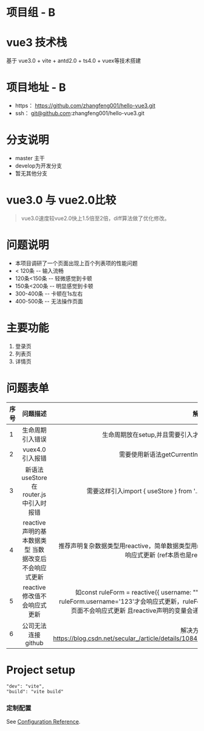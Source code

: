 # 项目组 - B

# vue3 技术栈 
基于 vue3.0 + vite + antd2.0 + ts4.0 + vuex等技术搭建

# 项目地址 - B
- https： https://github.com/zhangfeng001/hello-vue3.git
- ssh：   git@github.com:zhangfeng001/hello-vue3.git

# 分支说明
- master 主干
- develop为开发分支
- 暂无其他分支
  
# vue3.0 与 vue2.0比较
> vue3.0速度较vue2.0快上1.5倍至2倍，diff算法做了优化修改。

# 问题说明
- 本项目调研了一个页面出现上百个列表项的性能问题
- < 120条 -- 输入流畅
- 120条<150条 -- 轻微感觉到卡顿
- 150条<200条 -- 明显感觉到卡顿
- 300-400条 -- 卡顿在1s左右
- 400-500条 -- 无法操作页面

# 主要功能
1. 登录页
2. 列表页
3. 详情页 

# 问题表单
序号|问题描述|解决方案
--|:--:|--:
1|生命周期引入错误|生命周期放在setup,并且需要引入才能使用
2|vuex4.0引入报错|需要使用新语法getCurrentInstance
3|新语法useStore在router.js中引入时报错|需要这样引入import { useStore } from '../store'
4|reactive声明的基本数据类型 当数据改变后不会响应式更新|推荐声明复杂数据类型用reactive，简单数据类型用ref可以响应式更新 (ref本质也是reactive) 
5|reactive 修改值不会响应式更新| 如const ruleForm = reactive({ username: ""}) 需要ruleForm.username='123'才会响应式更新，ruleForm={}页面不会响应式更新 且reactive声明的变量会递归监听
6|公司无法连接github|解决方案地址 https://blog.csdn.net/secular_/article/details/108472861

# Project setup
``` 
"dev": "vite",
"build": "vite build"
```
### 定制配置
See [Configuration Reference](https://cli.vuejs.org/config/).
